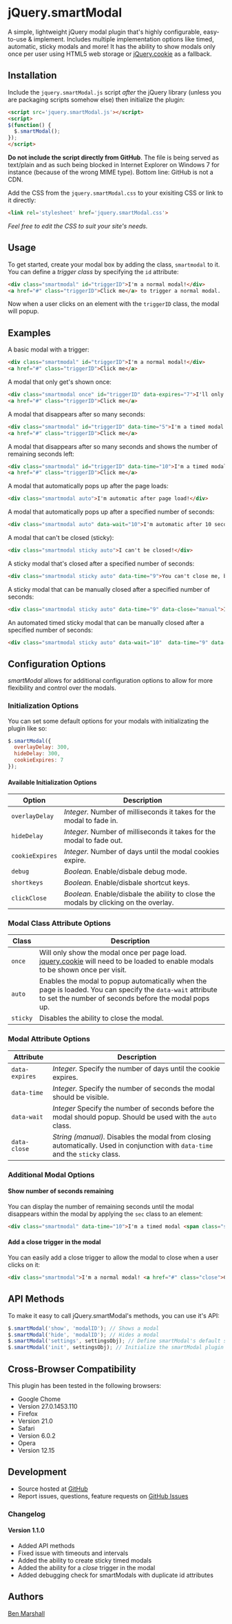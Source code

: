jQuery.smartModal
=================

A simple, lightweight jQuery modal plugin that's highly configurable, easy-to-use &amp; implement. Includes multiple implementation options like timed, automatic, sticky modals and more! It has the ability to show modals only once per user using HTML5 web storage or [jQuery.cookie](https://github.com/carhartl/jquery-cookie) as a fallback.

## Installation

Include the `jquery.smartModal.js` script *after* the jQuery library (unless you are packaging scripts somehow else) then initialize the plugin:

```html
<script src='jquery.smartModal.js'></script>
<script>
$(function() {
  $.smartModal();
});
</script>
```

**Do not include the script directly from GitHub**. The file is being served as text/plain and as such being blocked in Internet Explorer on Windows 7 for instance (because of the wrong MIME type). Bottom line: GitHub is not a CDN.

Add the CSS from the `jquery.smartModal.css` to your exisiting CSS or link to it directly:

```html
<link rel='stylesheet' href='jquery.smartModal.css'>
```

*Feel free to edit the CSS to suit your site's needs.*

## Usage

To get started, create your modal box by adding the class, `smartmodal` to it. You can define a *trigger class* by specifying the `id` attribute:

```html
<div class="smartmodal" id="triggerID">I'm a normal modal!</div>
<a href="#" class="triggerID">Click me</a> to trigger a normal modal.
```

Now when a user clicks on an element with the `triggerID` class, the modal will popup.

## Examples

A basic modal with a trigger:

```html
<div class="smartmodal" id="triggerID">I'm a normal modal!</div>
<a href="#" class="triggerID">Click me</a>
```

A modal that only get's shown once:

```html
<div class="smartmodal once" id="triggerID" data-expires="7">I'll only get shown once!</div>
<a href="#" class="triggerID">Click me</a>
```

A modal that disappears after so many seconds:

```html
<div class="smartmodal" id="triggerID" data-time="5">I'm a timed modal!</div>
<a href="#" class="triggerID">Click me</a>
```

A modal that disappears after so many seconds and shows the number of remaining seconds left:

```html
<div class="smartmodal" id="triggerID" data-time="10">I'm a timed modal, <span class="sec"></span> seconds before I close!</div>
<a href="#" class="triggerID">Click me</a>
```

A modal that automatically pops up after the page loads:

```html
<div class="smartmodal auto">I'm automatic after page load!</div>
```

A modal that automatically pops up after a specified number of seconds:

```html
<div class="smartmodal auto" data-wait="10">I'm automatic after 10 seconds!</div>
```

A modal that can't be closed (sticky):

```html
<div class="smartmodal sticky auto">I can't be closed!</div>
```

A sticky modal that's closed after a specified number of seconds:

```html
<div class="smartmodal sticky auto" data-time="9">You can't close me, but I'll close myself after <span class="sec"></span> seconds!</div>
```

A sticky modal that can be manually closed after a specified number of seconds:

```html
<div class="smartmodal sticky auto" data-time="9" data-close="manual">I can't be closed until <span class="sec"></span> seconds! <a href="#" class="close">Close Me</a></div>
```

An automated timed sticky modal that can be manually closed after a specified number of seconds:

```html
<div class="smartmodal sticky auto" data-wait="10"  data-time="9" data-close="manual">I can't be closed until <span class="sec"></span> seconds! <a href="#" class="close">Close Me</a></div>
```

## Configuration Options

*smartModal* allows for additional configuration options to allow for more flexibility and control over the modals.

### Initialization Options

You can set some default options for your modals with initializating the plugin like so:

```javascript
$.smartModal({
  overlayDelay: 300,
  hideDelay: 300,
  cookieExpires: 7
});
```

#### Available Initialization Options

| Option | Description |
| --- | --- |
| `overlayDelay` | *Integer.* Number of milliseconds it takes for the modal to fade in. |
| `hideDelay` | *Integer.* Number of milliseconds it takes for the modal to fade out. |
| `cookieExpires` | *Integer.* Number of days until the modal cookies expire. |
| `debug` | *Boolean.* Enable/disbale debug mode. |
| `shortkeys` | *Boolean.* Enable/disbale shortcut keys. |
| `clickClose` | *Boolean.* Enable/disbale the ability to close the modals by clicking on the overlay. |


### Modal Class Attribute Options

| Class | Description |
| --- | --- |
| `once` | Will only show the modal once per page load. [jquery.cookie](https://github.com/carhartl/jquery-cookie) will need to be loaded to enable modals to be shown once per visit. |
| `auto` | Enables the modal to popup automatically when the page is loaded. You can specify the `data-wait` attribute to set the number of seconds before the modal pops up. |
| `sticky` | Disables the ability to close the modal. |

### Modal Attribute Options

| Attribute | Description |
| --- | --- |
| `data-expires` | *Integer.* Specify the number of days until the cookie expires. |
| `data-time` | *Integer.* Specify the number of seconds the modal should be visible. |
| `data-wait` | *Integer* Specify the number of seconds before the modal should popup. Should be used with the `auto` class. |
| `data-close` | *String (manual).* Disables the modal from closing automatically. Used in conjunction with `data-time` and the `sticky` class. |

### Additional Modal Options

#### Show number of seconds remaining

You can display the number of remaining seconds until the modal disappears within the modal by applying the `sec` class to an element:

```html
<div class="smartmodal" data-time="10">I'm a timed modal <span class="sec"></span> seconds before I close!</div>
```

#### Add a close trigger in the modal

You can easily add a close trigger to allow the modal to close when a user clicks on it:

```html
<div class="smartmodal">I'm a normal modal! <a href="#" class="close">Close Me</a></div>
```

## API Methods

To make it easy to call jQuery.smartModal's methods, you can use it's API:

```javascript
$.smartModal('show', 'modalID'); // Shows a modal
$.smartModal('hide', 'modalID'); // Hides a modal
$.smartModal('settings', settingsObj); // Define smartModal's default settings
$.smartModal('init', settingsObj); // Initialize the smartModal plugin
```

## Cross-Browser Compatibility

This plugin has been tested in the following browsers:

* Google Chome
 * Version 27.0.1453.110
* Firefox
 * Version 21.0
* Safari
 * Version 6.0.2
* Opera
 * Version 12.15


## Development

* Source hosted at [GitHub](https://github.com/bmarshall511/jquery-smartModal)
* Report issues, questions, feature requests on [GitHub Issues](https://github.com/bmarshall511/jquery-smartModal/issues)

### Changelog

#### Version 1.1.0

* Added API methods
* Fixed issue with timeouts and intervals
* Added the ability to create sticky timed modals
* Added the ability for a *close* trigger in the modal
* Added debugging check for smartModals with duplicate id attributes

## Authors

[Ben Marshall](http://www.benmarshall.me)